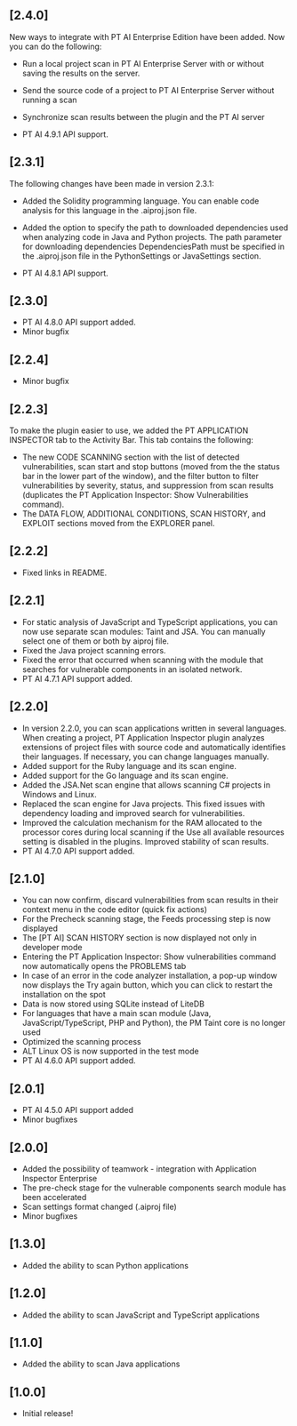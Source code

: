 ## [2.4.0]

New ways to integrate with PT AI Enterprise Edition have been added. Now you can do the following: 

 - Run a local project scan in PT AI Enterprise Server with or without saving the results on the server.
 - Send the source code of a project to PT AI Enterprise Server without running a scan
 - Synchronize scan results between the plugin and the PT AI server 

 - PT AI 4.9.1 API support.

## [2.3.1]

The following changes have been made in version 2.3.1:

- Added the Solidity programming language. You can enable code analysis for this language in the .aiproj.json file.
- Added the option to specify the path to downloaded dependencies used when analyzing code in Java and Python projects. The path parameter for downloading dependencies DependenciesPath must be specified in the .aiproj.json file in the PythonSettings or JavaSettings section.

- PT AI 4.8.1 API support.

## [2.3.0]

- PT AI 4.8.0 API support added.
- Minor bugfix

## [2.2.4]

- Minor bugfix

## [2.2.3]

To make the plugin easier to use, we added the PT APPLICATION INSPECTOR tab to the Activity Bar. This tab contains the following:
-    The new CODE SCANNING section with the list of detected vulnerabilities, scan start and stop buttons (moved from the the status bar in the lower part of the window), and the filter button to filter vulnerabilities by severity, status, and suppression from scan results (duplicates the PT Application Inspector: Show Vulnerabilities command).
-    The DATA FLOW, ADDITIONAL CONDITIONS, SCAN HISTORY, and EXPLOIT sections moved from the EXPLORER panel.

## [2.2.2]

- Fixed links in README.

## [2.2.1]

- For static analysis of JavaScript and TypeScript applications, you can now use separate scan modules: Taint and JSA. You can manually select one of them or both by aiproj file.
- Fixed the Java project scanning errors.
- Fixed the error that occurred when scanning with the module that searches for vulnerable components in an isolated network.
- PT AI 4.7.1 API support added.

## [2.2.0]

- In version 2.2.0, you can scan applications written in several languages. When creating a project, PT Application Inspector plugin analyzes extensions of project files with source code and automatically identifies their languages. If necessary, you can change languages manually.
- Added support for the Ruby language and its scan engine.
- Added support for the Go language and its scan engine.
- Added the JSA.Net scan engine that allows scanning C# projects in Windows and Linux.
- Replaced the scan engine for Java projects. This fixed issues with dependency loading and improved search for vulnerabilities.
- Improved the calculation mechanism for the RAM allocated to the processor cores during local scanning if the Use all available resources setting is disabled in the plugins. Improved stability of scan results.
- PT AI 4.7.0 API support added.

## [2.1.0]

- You can now confirm, discard vulnerabilities from scan results in their context menu in the code editor (quick fix actions)
- For the Precheck scanning stage, the Feeds processing step is now displayed
- The [PT AI] SCAN HISTORY section is now displayed not only in developer mode
- Entering the PT Application Inspector: Show vulnerabilities command now automatically opens the PROBLEMS tab
- In case of an error in the code analyzer installation, a pop-up window now displays the Try
again button, which you can click to restart the installation on the spot
- Data is now stored using SQLite instead of LiteDB
- For languages that have a main scan module (Java, JavaScript/TypeScript, PHP and Python), the PM Taint core is no longer used
- Optimized the scanning process
- ALT Linux OS is now supported in the test mode
- PT AI 4.6.0 API support added.

## [2.0.1]

- PT AI 4.5.0 API support added
- Minor bugfixes

## [2.0.0]

- Added the possibility of teamwork - integration with Application Inspector Enterprise
- The pre-check stage for the vulnerable components search module has been accelerated
- Scan settings format changed (.aiproj file)
- Minor bugfixes

## [1.3.0]

- Added the ability to scan Python applications

## [1.2.0]

- Added the ability to scan JavaScript and TypeScript applications

## [1.1.0]

- Added the ability to scan Java applications

## [1.0.0]

- Initial release!
